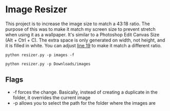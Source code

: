 # Image Resizer
This project is to increase the image size to match a 43:18 ratio. The purpose of this was to make it match my screen size to prevent stretch when using it as a wallpaper. It's similar to a Photoshop Edit Canvas Size (Alt + Ctrl + C). The extra space is only generated on width, not height, and it is filled in white. You can adjust [line 19](https://github.com/podpah/image-resizer/blob/main/resizer.py#L19) to make it match a different ratio.
```console
python resizer.py -p images -f
```
```console
python resizer.py -p Downloads/images
```
## Flags
* -f forces the change. Basically, instead of creating a duplicate in the folder, it overrides the current image
* -p allows you to select the path for the folder where the images are
